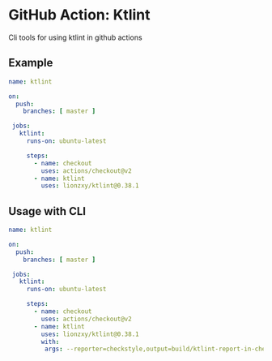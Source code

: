 # GitHub Action: Ktlint

Cli tools for using ktlint in github actions

## Example

```yaml
name: ktlint

on:
  push:
    branches: [ master ]

 jobs:
   ktlint:
     runs-on: ubuntu-latest

     steps:
       - name: checkout
         uses: actions/checkout@v2
       - name: ktlint
         uses: lionzxy/ktlint@0.38.1
```

## Usage with CLI

```yaml
name: ktlint

on:
  push:
    branches: [ master ]

 jobs:
   ktlint:
     runs-on: ubuntu-latest

     steps:
       - name: checkout
         uses: actions/checkout@v2
       - name: ktlint
         uses: lionzxy/ktlint@0.38.1
         with:
          args: --reporter=checkstyle,output=build/ktlint-report-in-checkstyle-format.xml
```
